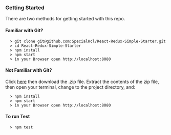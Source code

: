 ### Getting Started

There are two methods for getting started with this repo.

#### Familiar with Git?

```
  > git clone git@github.com:SpecialKcl/React-Redux-Simple-Starter.git
  > cd React-Redux-Simple-Starter
  > npm install
  > npm start
  > in your Browser open http://localhost:8080
```

#### Not Familiar with Git?
Click [here](https://github.com/SpecialKcl/React-Redux-Simple-Starter.git) then download the .zip file.  Extract the contents of the zip file, then open your terminal, change to the project directory, and:

```
  > npm install
  > npm start
  > in your Browser open http://localhost:8080
```

#### To run Test
```
  > npm test
